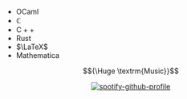 - $\mathrm {OCaml}$
- $\mathbb C$
- $\mathrm {C++}$
- $\mathrm {Rust}$
- $\LaTeX$
- $\mathrm {Mathematica}$

$${\Huge \textrm{Music}}$$
<div align="center">
  
[![spotify-github-profile](https://spotify-github-profile.vercel.app/api/view?uid=lpwddxtghzn1aaao2nmkbd8ge&cover_image=true&theme=novatorem&bar_color=000000&bar_color_cover=true)](https://tarunagarwal.me/remix)
</div>
